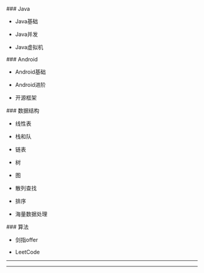 \#\#\# Java

- Java基础

- Java并发

- Java虚拟机



\#\#\# Android

- Android基础

- Android进阶

- 开源框架



\#\#\# 数据结构

- 线性表

- 栈和队

- 链表

- 树

- 图

- 散列查找

- 排序

- 海量数据处理



\#\#\# 算法

- 剑指offer

- LeetCode

---

---

